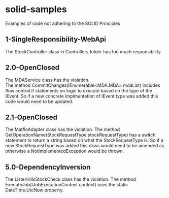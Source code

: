 # solid-samples
Examples of code not adhering to the SOLID Principles

## 1-SingleResponsibility-WebApi
The StockController class in Controllers folder has too much responsibility.

## 2.0-OpenClosed
The MDAService class has the violation.  
The method CommitChanges(IEnumerable<MDA.MDA> mdaList) includes flow control if statements on logic to execute based on the type of the IEvent.  So if a new concrete implmentation of IEvent type was added this code would need to be updated.    

## 2.1-OpenClosed
The MatfloAdapter class has the violation.
The method GetOperationName(StockRequestType stockRequestType) has a switch statement to return a string based on what the StockRequestType is.  So if a new StockRequestType was added this class would need to be amended as otherwise a NotImplementedException would be thrown.

## 5.0-DependencyInversion
The ListerHillsStockCheck class has the violation.
The method ExecuteJob(IJobExecutionContext context) uses the static DateTime.UtcNow property.


 
